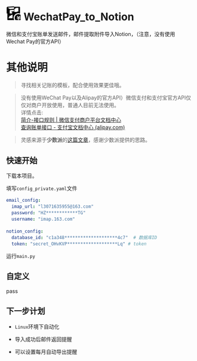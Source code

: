# <img src="./image/BillNotionSmart.excalidraw.svg" alt="Bill2NotionLogo" style="width:8%; height:auto;" /> WechatPay_to_Notion


微信和支付宝账单发送邮件，邮件提取附件导入Notion，（注意，没有使用Wechat Pay的官方API）

# 其他说明

> 寻找相关记账的模板，配合使用效果更佳哦。

> 没有使用WeChat Pay以及Alipay的官方API）微信支付和支付宝官方API仅仅对商户开放使用，普通人目前无法使用。<br>
详情点击:<br>
    [简介-接口规则 | 微信支付商户平台文档中心](https://pay.weixin.qq.com/wiki/doc/apiv3/wechatpay/wechatpay-1.shtml) <br>
    [查询账单接口 - 支付宝文档中心 (alipay.com)](https://opendocs.alipay.com/open-v3/b6ddabc9_alipay.ebpp.bill.get)

> 灵感来源于**少数派**的[这篇文章](https://sspai.com/post/66658)，感谢少数派提供的思路。

## 快速开始

下载本项目。

填写`config_private.yaml`文件

```yaml
email_config:
  imap_url: "l3071635955@163.com"
  password: "HZ************TG"
  username: "imap.163.com"

notion_config:
  database_id: "c1a348********************4c7"  # 数据库ID
  token: "secret_OHvKVP*******************Lq" # token
```

运行`main.py`

## 自定义

pass

## 下一步计划

- `Linux`环境下自动化

- 导入成功后邮件返回提醒

- 可以设置每月自动导出提醒
